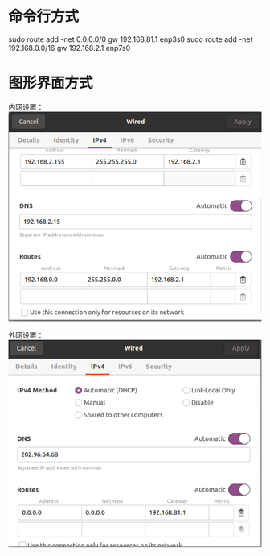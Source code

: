 # 命令行方式
sudo route add -net 0.0.0.0/0 gw 192.168.81.1 enp3s0
sudo route add -net 192.168.0.0/16 gw 192.168.2.1 enp7s0

# 图形界面方式

内网设置：
![](./resources/ubunut_net1.png)

外网设置：
![](./resources/ubunut_net2.png)

